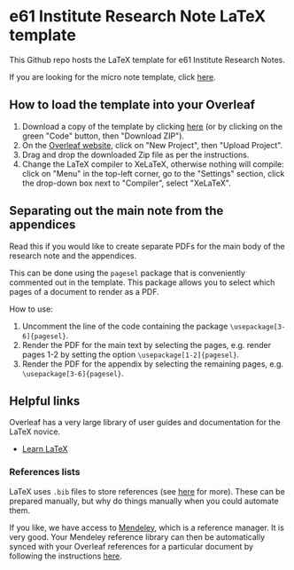 # e61 Institute Research Note LaTeX template

This Github repo hosts the LaTeX template for e61 Institute Research Notes.

If you are looking for the micro note template, click [here](https://github.com/e61-Institute/micronote-template).

## How to load the template into your Overleaf

1. Download a copy of the template by clicking [here](https://github.com/e61-Institute/research-note-template/zipball/master) (or by clicking on the green "Code" button, then "Download ZIP").
2. On the [Overleaf website](https://www.overleaf.com/project), click on "New Project", then "Upload Project".
3. Drag and drop the downloaded Zip file as per the instructions.
4. Change the LaTeX compiler to XeLaTeX, otherwise nothing will compile: click on "Menu" in the top-left corner, go to the "Settings" section, click the drop-down box next to "Compiler", select "XeLaTeX".

## Separating out the main note from the appendices

Read this if you would like to create separate PDFs for the main body of the research note and the appendices. 

This can be done using the `pagesel` package that is conveniently commented out in the template. This package allows you to select which pages of a document to render as a PDF.

How to use:

1. Uncomment the line of the code containing the package `\usepackage[3-6]{pagesel}`.
2. Render the PDF for the main text by selecting the pages, e.g. render pages 1-2 by setting the option `\usepackage[1-2]{pagesel}`.
3. Render the PDF for the appendix by selecting the remaining pages, e.g. `\usepackage[3-6]{pagesel}`.

## Helpful links

Overleaf has a very large library of user guides and documentation for the LaTeX novice. 

* [Learn LaTeX](https://www.overleaf.com/learn)

### References lists

LaTeX uses `.bib` files to store references (see [here](https://www.overleaf.com/learn/how-to/Using_bibliographies_on_Overleaf) for more). These can be prepared manually, but why do things manually when you could automate them. 

If you like, we have access to [Mendeley](https://www.mendeley.com/reference-manager/library/all-references/), which is a reference manager. It is very good. Your Mendeley reference library can then be automatically synced with your Overleaf references for a particular document by following the instructions [here](https://www.overleaf.com/learn/how-to/How_to_link_your_Overleaf_account_to_Mendeley_and_Zotero).
